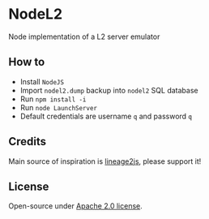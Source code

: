 # NodeL2
Node implementation of a L2 server emulator

<h2>How to</h2>

* Install `NodeJS`
* Import `nodel2.dump` backup into `nodel2` SQL database
* Run `npm install -i`
* Run `node LaunchServer`
* Default credentials are username `q` and password `q`

<h2>Credits</h2>
Main source of inspiration is <a href="https://github.com/lineage2js/lineage2js">lineage2js</a>, please support it!

<h2>License</h2>

Open-source under [Apache 2.0 license](https://www.apache.org/licenses/LICENSE-2.0).
